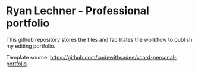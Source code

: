 # Ryan Lechner - Professional portfolio

This github repository stores the files and facilitates the workflow to publish my editing portfolio.

Template source:
https://github.com/codewithsadee/vcard-personal-portfolio